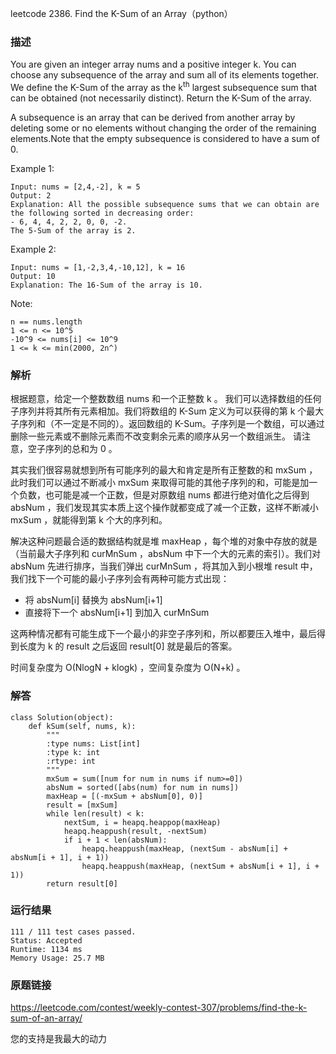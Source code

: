 leetcode  2386. Find the K-Sum of an Array（python）




### 描述


You are given an integer array nums and a positive integer k. You can choose any subsequence of the array and sum all of its elements together. We define the K-Sum of the array as the k<sup>th</sup> largest subsequence sum that can be obtained (not necessarily distinct). Return the K-Sum of the array.

A subsequence is an array that can be derived from another array by deleting some or no elements without changing the order of the remaining elements.Note that the empty subsequence is considered to have a sum of 0.


Example 1:

	Input: nums = [2,4,-2], k = 5
	Output: 2
	Explanation: All the possible subsequence sums that we can obtain are the following sorted in decreasing order:
	- 6, 4, 4, 2, 2, 0, 0, -2.
	The 5-Sum of the array is 2.

	
Example 2:


	Input: nums = [1,-2,3,4,-10,12], k = 16
	Output: 10
	Explanation: The 16-Sum of the array is 10.

Note:

	n == nums.length
	1 <= n <= 10^5
	-10^9 <= nums[i] <= 10^9
	1 <= k <= min(2000, 2n^)


### 解析

根据题意，给定一个整数数组 nums 和一个正整数 k 。 我们可以选择数组的任何子序列并将其所有元素相加。我们将数组的 K-Sum 定义为可以获得的第 k 个最大子序列和（不一定是不同的）。返回数组的 K-Sum。子序列是一个数组，可以通过删除一些元素或不删除元素而不改变剩余元素的顺序从另一个数组派生。 请注意，空子序列的总和为 0 。

其实我们很容易就想到所有可能序列的最大和肯定是所有正整数的和 mxSum ，此时我们可以通过不断减小 mxSum 来取得可能的其他子序列的和，可能是加一个负数，也可能是减一个正数，但是对原数组 nums 都进行绝对值化之后得到 absNum ，我们发现其实本质上这个操作就都变成了减一个正数，这样不断减小 mxSum ，就能得到第 k 个大的序列和。

解决这种问题最合适的数据结构就是堆 maxHeap ，每个堆的对象中存放的就是 （当前最大子序列和 curMnSum ，absNum 中下一个大的元素的索引）。我们对 absNum 先进行排序，当我们弹出 curMnSum ，将其加入到小根堆 result 中，我们找下一个可能的最小子序列会有两种可能方式出现：
	
* 	将 absNum[i]  替换为 absNum[i+1]  
* 	直接将下一个 absNum[i+1]  到加入 curMnSum 


这两种情况都有可能生成下一个最小的非空子序列和，所以都要压入堆中，最后得到长度为 k 的 result 之后返回 result[0] 就是最后的答案。

时间复杂度为 O(NlogN + klogk) ，空间复杂度为 O(N+k) 。





### 解答

	class Solution(object):
	    def kSum(self, nums, k):
	        """
	        :type nums: List[int]
	        :type k: int
	        :rtype: int
	        """
	        mxSum = sum([num for num in nums if num>=0])
	        absNum = sorted([abs(num) for num in nums])
	        maxHeap = [(-mxSum + absNum[0], 0)]
	        result = [mxSum]
	        while len(result) < k:
	            nextSum, i = heapq.heappop(maxHeap)
	            heapq.heappush(result, -nextSum)
	            if i + 1 < len(absNum):
	                heapq.heappush(maxHeap, (nextSum - absNum[i] + absNum[i + 1], i + 1))
	                heapq.heappush(maxHeap, (nextSum + absNum[i + 1], i + 1))
	        return result[0]

### 运行结果

	
	111 / 111 test cases passed.
	Status: Accepted
	Runtime: 1134 ms
	Memory Usage: 25.7 MB

### 原题链接


https://leetcode.com/contest/weekly-contest-307/problems/find-the-k-sum-of-an-array/

您的支持是我最大的动力

